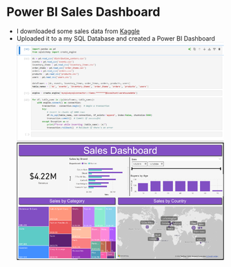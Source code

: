 # Power BI Sales Dashboard
* I downloaded some sales data from [Kaggle](https://www.kaggle.com/datasets/mustafakeser4/looker-ecommerce-bigquery-dataset/data)
* Uploaded it to a my SQL Database and created a Power BI Dashboard
![](https://github.com/Kemo890/PowerBI-Sales-Dashboard/blob/main/images/upload.png?raw=true)
![](https://github.com/Kemo890/PowerBI-Sales-Dashboard/blob/main/images/dashboard.png?raw=true)
